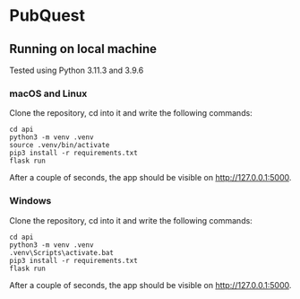 # PubQuest

## Running on local machine

Tested using Python 3.11.3 and 3.9.6

### macOS and Linux
Clone the repository, cd into it and write the following commands:
```shell
cd api
python3 -m venv .venv
source .venv/bin/activate
pip3 install -r requirements.txt
flask run
```

After a couple of seconds, the app should be visible on http://127.0.0.1:5000.

### Windows
Clone the repository, cd into it and write the following commands:
```shell
cd api
python3 -m venv .venv
.venv\Scripts\activate.bat
pip3 install -r requirements.txt
flask run
```

After a couple of seconds, the app should be visible on http://127.0.0.1:5000. 
